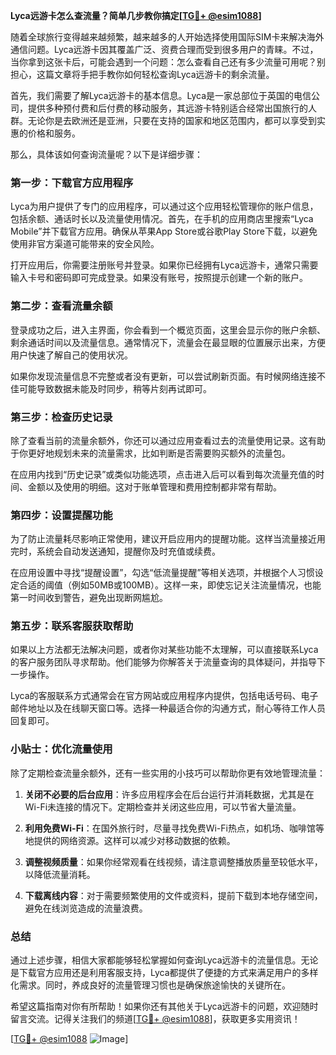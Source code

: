 **Lyca远游卡怎么查流量？简单几步教你搞定[[TG💪+ @esim1088](https://t.me/s/esim1088)]**

随着全球旅行变得越来越频繁，越来越多的人开始选择使用国际SIM卡来解决海外通信问题。Lyca远游卡因其覆盖广泛、资费合理而受到很多用户的青睐。不过，当你拿到这张卡后，可能会遇到一个问题：怎么查看自己还有多少流量可用呢？别担心，这篇文章将手把手教你如何轻松查询Lyca远游卡的剩余流量。

首先，我们需要了解Lyca远游卡的基本信息。Lyca是一家总部位于英国的电信公司，提供多种预付费和后付费的移动服务，其远游卡特别适合经常出国旅行的人群。无论你是去欧洲还是亚洲，只要在支持的国家和地区范围内，都可以享受到实惠的价格和服务。

那么，具体该如何查询流量呢？以下是详细步骤：

### **第一步：下载官方应用程序**
Lyca为用户提供了专门的应用程序，可以通过这个应用轻松管理你的账户信息，包括余额、通话时长以及流量使用情况。首先，在手机的应用商店里搜索“Lyca Mobile”并下载官方应用。确保从苹果App Store或谷歌Play Store下载，以避免使用非官方渠道可能带来的安全风险。

打开应用后，你需要注册账号并登录。如果你已经拥有Lyca远游卡，通常只需要输入卡号和密码即可完成登录。如果没有账号，按照提示创建一个新的账户。

### **第二步：查看流量余额**
登录成功之后，进入主界面，你会看到一个概览页面，这里会显示你的账户余额、剩余通话时间以及流量信息。通常情况下，流量会在最显眼的位置展示出来，方便用户快速了解自己的使用状况。

如果你发现流量信息不完整或者没有更新，可以尝试刷新页面。有时候网络连接不佳可能导致数据未能及时同步，稍等片刻再试即可。

### **第三步：检查历史记录**
除了查看当前的流量余额外，你还可以通过应用查看过去的流量使用记录。这有助于你更好地规划未来的流量需求，比如判断是否需要购买额外的流量包。

在应用内找到“历史记录”或类似功能选项，点击进入后可以看到每次流量充值的时间、金额以及使用的明细。这对于账单管理和费用控制都非常有帮助。

### **第四步：设置提醒功能**
为了防止流量耗尽影响正常使用，建议开启应用内的提醒功能。这样当流量接近用完时，系统会自动发送通知，提醒你及时充值或续费。

在应用设置中寻找“提醒设置”，勾选“低流量提醒”等相关选项，并根据个人习惯设定合适的阈值（例如50MB或100MB）。这样一来，即使忘记关注流量情况，也能第一时间收到警告，避免出现断网尴尬。

### **第五步：联系客服获取帮助**
如果以上方法都无法解决问题，或者你对某些功能不太理解，可以直接联系Lyca的客户服务团队寻求帮助。他们能够为你解答关于流量查询的具体疑问，并指导下一步操作。

Lyca的客服联系方式通常会在官方网站或应用程序内提供，包括电话号码、电子邮件地址以及在线聊天窗口等。选择一种最适合你的沟通方式，耐心等待工作人员回复即可。

### **小贴士：优化流量使用**
除了定期检查流量余额外，还有一些实用的小技巧可以帮助你更有效地管理流量：

1. **关闭不必要的后台应用**：许多应用程序会在后台运行并消耗数据，尤其是在Wi-Fi未连接的情况下。定期检查并关闭这些应用，可以节省大量流量。
   
2. **利用免费Wi-Fi**：在国外旅行时，尽量寻找免费Wi-Fi热点，如机场、咖啡馆等地提供的网络资源。这样可以减少对移动数据的依赖。

3. **调整视频质量**：如果你经常观看在线视频，请注意调整播放质量至较低水平，以降低流量消耗。

4. **下载离线内容**：对于需要频繁使用的文件或资料，提前下载到本地存储空间，避免在线浏览造成的流量浪费。

### **总结**
通过上述步骤，相信大家都能够轻松掌握如何查询Lyca远游卡的流量信息。无论是下载官方应用还是利用客服支持，Lyca都提供了便捷的方式来满足用户的多样化需求。同时，养成良好的流量管理习惯也是确保旅途愉快的关键所在。

希望这篇指南对你有所帮助！如果你还有其他关于Lyca远游卡的问题，欢迎随时留言交流。记得关注我们的频道[[TG💪+ @esim1088](https://t.me/s/esim1088)]，获取更多实用资讯！

[[TG💪+ @esim1088](https://t.me/s/esim1088) ![Image](https://i.postimg.cc/4NQfJmqS/Snipaste-2025-05-13-00-14-12.png)]